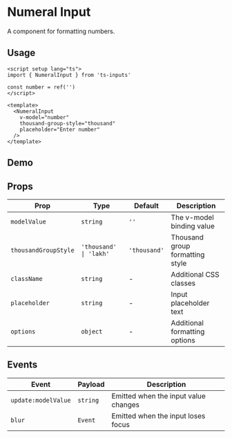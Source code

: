 # Numeral Input

A component for formatting numbers.

## Usage

```vue
<script setup lang="ts">
import { NumeralInput } from 'ts-inputs'

const number = ref('')
</script>

<template>
  <NumeralInput
    v-model="number"
    thousand-group-style="thousand"
    placeholder="Enter number"
  />
</template>
```

## Demo

<NumeralInputDemo />

## Props

| Prop | Type | Default | Description |
|------|------|---------|-------------|
| `modelValue` | `string` | `''` | The v-model binding value |
| `thousandGroupStyle` | `'thousand' \| 'lakh'` | `'thousand'` | Thousand group formatting style |
| `className` | `string` | - | Additional CSS classes |
| `placeholder` | `string` | - | Input placeholder text |
| `options` | `object` | - | Additional formatting options |

## Events

| Event | Payload | Description |
|-------|---------|-------------|
| `update:modelValue` | `string` | Emitted when the input value changes |
| `blur` | `Event` | Emitted when the input loses focus |
